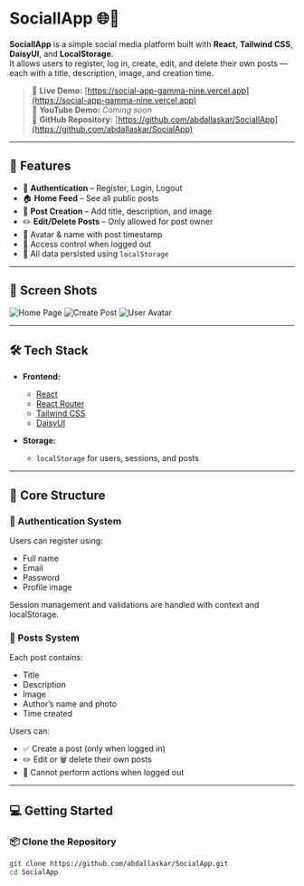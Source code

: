 # SociallApp 🌐📸

**SociallApp** is a simple social media platform built with **React**, **Tailwind CSS**, **DaisyUI**, and **LocalStorage**.  
It allows users to register, log in, create, edit, and delete their own posts — each with a title, description, image, and creation time.

> 🔗 **Live Demo:** [https://social-app-gamma-nine.vercel.app](https://social-app-gamma-nine.vercel.app)  
> 🎥 **YouTube Demo:** *Coming soon*  
> 📁 **GitHub Repository:** [https://github.com/abdallaskar/SociallApp](https://github.com/abdallaskar/SocialApp)

---

## 🚀 Features

- 🔐 **Authentication** – Register, Login, Logout  
- 🏠 **Home Feed** – See all public posts  
- 📝 **Post Creation** – Add title, description, and image  
- ✏️ **Edit/Delete Posts** – Only allowed for post owner  
- 👤 Avatar & name with post timestamp  
- 🚫 Access control when logged out  
- 💾 All data persisted using `localStorage`

---
## 📸 Screen Shots
![Home Page](screenshots/home.png)
![Create Post](screenshots/create-post.png)
![User Avatar](screenshots/avatar.png)

---
## 🛠️ Tech Stack

- **Frontend:**  
  - [React](https://reactjs.org/)  
  - [React Router](https://reactrouter.com/)  
  - [Tailwind CSS](https://tailwindcss.com/)  
  - [DaisyUI](https://daisyui.com/)

- **Storage:**  
  - `localStorage` for users, sessions, and posts

---

## 🧪 Core Structure

### 🔐 Authentication System
Users can register using:
- Full name
- Email
- Password
- Profile image

Session management and validations are handled with context and localStorage.

### 📝 Posts System
Each post contains:
- Title
- Description
- Image
- Author’s name and photo
- Time created

Users can:
- ✅ Create a post (only when logged in)  
- ✏️ Edit or 🗑️ delete their own posts  
- 🚫 Cannot perform actions when logged out

---

## 💻 Getting Started

### 📦 Clone the Repository

```bash
git clone https://github.com/abdallaskar/SocialApp.git
cd SocialApp

